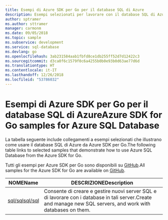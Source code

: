 ```yaml
---
title: Esempi di Azure SDK per Go per il database SQL di Azure
description: Esempi selezionati per lavorare con il database SQL di Azure da Azure SDK per Go.
author: sptramer
ms.author: sttramer
manager: carmonm
ms.date: 09/05/2018
ms.topic: sample
ms.subservice: development
ms.service: sql-database
ms.devlang: go
ms.openlocfilehash: 3ab231584aab1fbfd8ce1db255ff52d7d12422c3
ms.sourcegitcommit: d3ca0f6c1579f0c6a4255b0b0e93b0d63ae77d6d
ms.translationtype: HT
ms.contentlocale: it-IT
ms.lasthandoff: 12/26/2018
ms.locfileid: "53786032"
---
```

# <a name="azure-sdk-for-go-samples-for-azure-sql-database"></a><span data-ttu-id="19d34-103">Esempi di Azure SDK per Go per il database SQL di Azure</span><span class="sxs-lookup"><span data-stu-id="19d34-103">Azure SDK for Go samples for Azure SQL Database</span></span>

<span data-ttu-id="19d34-104">La tabella seguente include collegamenti a esempi selezionati che illustrano come usare il database SQL di Azure da Azure SDK per Go.</span><span class="sxs-lookup"><span data-stu-id="19d34-104">The following table links to selected samples that demonstrate how to use Azure SQL Database from the Azure SDK for Go.</span></span>

<span data-ttu-id="19d34-105">Tutti gli esempi per Azure SDK per Go sono disponibili su [GitHub](https://github.com/Azure-Samples/azure-sdk-for-go-samples).</span><span class="sxs-lookup"><span data-stu-id="19d34-105">All samples for the Azure SDK for Go are available on [GitHub](https://github.com/Azure-Samples/azure-sdk-for-go-samples).</span></span>

| <span data-ttu-id="19d34-106">NOME</span><span class="sxs-lookup"><span data-stu-id="19d34-106">Name</span></span> | <span data-ttu-id="19d34-107">DESCRIZIONE</span><span class="sxs-lookup"><span data-stu-id="19d34-107">Description</span></span> |
|------|-------------|
| [<span data-ttu-id="19d34-108">sql/sql</span><span class="sxs-lookup"><span data-stu-id="19d34-108">sql/sql</span></span>](https://github.com/Azure-Samples/azure-sdk-for-go-samples/blob/master/sql/sql.go) | <span data-ttu-id="19d34-109">Consente di creare e gestire nuovi server SQL e di lavorare con i database in tali server.</span><span class="sxs-lookup"><span data-stu-id="19d34-109">Create and manage new SQL servers, and work with databases on them.</span></span> |
